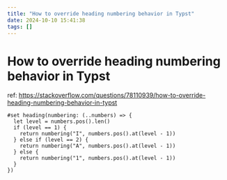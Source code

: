 ```yaml
---
title: "How to override heading numbering behavior in Typst"
date: 2024-10-10 15:41:38
tags: []
---
```

# How to override heading numbering behavior in Typst

ref: https://stackoverflow.com/questions/78110939/how-to-override-heading-numbering-behavior-in-typst 

```typst
#set heading(numbering: (..numbers) => {
  let level = numbers.pos().len()
  if (level == 1) {
    return numbering("I", numbers.pos().at(level - 1))
  } else if (level == 2) {
    return numbering("A", numbers.pos().at(level - 1))
  } else {
    return numbering("1", numbers.pos().at(level - 1))
  }
})
```

